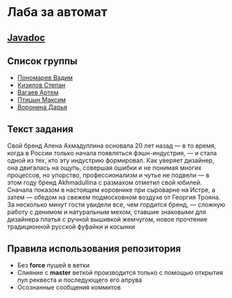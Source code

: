 # Лаба за автомат
## [Javadoc](https://vxdxk.github.io/programming-group-project/)
## Список группы
- [Пономарев Вадим](https://github.com/VxDxK)
- [Кизилов Степан](https://github.com/AwFaGi)
- [Вагаев Артем](https://github.com/X1ebuchek)
- [Птицын Максим](https://github.com/Kyoto67) 
- [Воронина Дарья](https://github.com/Doraaazzz)
## Текст задания
Свой бренд Алена Ахмадуллина основала 20 лет назад — в то время,
когда в России только начала появляться фэшн-индустрия, — и стала 
одной из тех, кто эту индустрию формировал. Как уверяет дизайнер,
она двигалась на ощупь, совершая ошибки и не понимая многих процессов, 
но упорство, профессионализм и чутье не подвели — в этом году бренд Akhmadullina с 
размахом отметил свой юбилей. Сначала показом в настоящем коровнике при сыроварне на Истре, 
а затем — обедом на свежем подмосковном воздухе от Георгия Трояна. 
За несколько минут гости увидели все, чем гордится бренд, — сложную работу с денимом и 
натуральным мехом, ставшие знаковыми для дизайнера платья с ручной вышивкой жемчугом, 
новое прочтение традиционной русской фуфайки и косынки

## Правила использования репозитория
- Без **force** пушей в ветки
- Слияние с **master** веткой производится только с помощью открытия пул реквеста и последующего его апрува
- Осознанные сообщения коммитов
